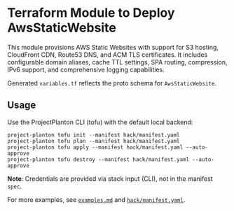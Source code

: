 # Terraform Module to Deploy AwsStaticWebsite

This module provisions AWS Static Websites with support for S3 hosting, CloudFront CDN, Route53 DNS, and ACM TLS certificates.
It includes configurable domain aliases, cache TTL settings, SPA routing, compression, IPv6 support, and comprehensive logging capabilities.

Generated `variables.tf` reflects the proto schema for `AwsStaticWebsite`.

## Usage

Use the ProjectPlanton CLI (tofu) with the default local backend:

```shell
project-planton tofu init --manifest hack/manifest.yaml
project-planton tofu plan --manifest hack/manifest.yaml
project-planton tofu apply --manifest hack/manifest.yaml --auto-approve
project-planton tofu destroy --manifest hack/manifest.yaml --auto-approve
```

**Note**: Credentials are provided via stack input (CLI), not in the manifest `spec`.

For more examples, see [`examples.md`](./examples.md) and [`hack/manifest.yaml`](../hack/manifest.yaml).

